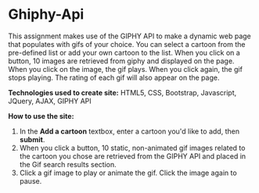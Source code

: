 # Ghiphy-Api
This assignment makes use of the GIPHY API to make a dynamic web page that populates with gifs of your choice. You can select a cartoon from the pre-defined list or add your own cartoon to the list. When you click on a button, 10 images are retrieved from giphy and displayed on the page. When you click on the image, the gif plays. When you click again, the gif stops playing. The rating of each gif will also appear on the page.

**Technologies used to create site:**
HTML5, CSS, Bootstrap, Javascript, JQuery, AJAX, GIPHY API

**How to use the site:**
1. In the **Add a cartoon** textbox, enter a cartoon you'd like to add, then **submit**.
2. When you click a button, 10 static, non-animated gif images related to the cartoon you chose are retrieved from the GIPHY API and placed in the Gif search results section.
3. Click a gif image to play or animate the gif. Click the image again to pause.
